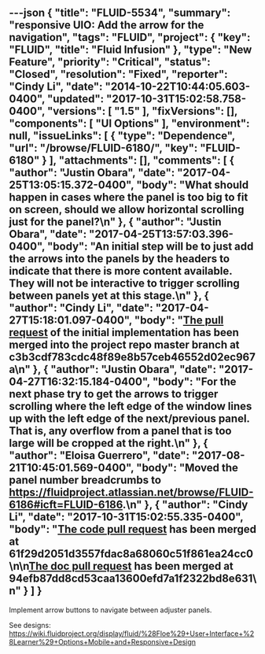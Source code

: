 ---json
{
  "title": "FLUID-5534",
  "summary": "responsive UIO: Add the arrow for the navigation",
  "tags": "FLUID",
  "project": {
    "key": "FLUID",
    "title": "Fluid Infusion"
  },
  "type": "New Feature",
  "priority": "Critical",
  "status": "Closed",
  "resolution": "Fixed",
  "reporter": "Cindy Li",
  "date": "2014-10-22T10:44:05.603-0400",
  "updated": "2017-10-31T15:02:58.758-0400",
  "versions": [
    "1.5"
  ],
  "fixVersions": [],
  "components": [
    "UI Options"
  ],
  "environment": null,
  "issueLinks": [
    {
      "type": "Dependence",
      "url": "/browse/FLUID-6180/",
      "key": "FLUID-6180"
    }
  ],
  "attachments": [],
  "comments": [
    {
      "author": "Justin Obara",
      "date": "2017-04-25T13:05:15.372-0400",
      "body": "What should happen in cases where the panel is too big to fit on screen, should we allow horizontal scrolling just for the panel?\n"
    },
    {
      "author": "Justin Obara",
      "date": "2017-04-25T13:57:03.396-0400",
      "body": "An initial step will be to just add the arrows into the panels by the headers to indicate that there is more content available. They will not be interactive to trigger scrolling between panels yet at this stage.\n"
    },
    {
      "author": "Cindy Li",
      "date": "2017-04-27T15:18:01.097-0400",
      "body": "[The pull request](https://github.com/fluid-project/infusion/pull/828) of the initial implementation has been merged into the project repo master branch at c3b3cdf783cdc48f89e8b57ceb46552d02ec967a\n"
    },
    {
      "author": "Justin Obara",
      "date": "2017-04-27T16:32:15.184-0400",
      "body": "For the next phase try to get the arrows to trigger scrolling where the left edge of the window lines up with the left edge of the next/previous panel. That is, any overflow from a panel that is too large will be cropped at the right.\n"
    },
    {
      "author": "Eloisa Guerrero",
      "date": "2017-08-21T10:45:01.569-0400",
      "body": "Moved the panel number breadcrumbs to <https://fluidproject.atlassian.net/browse/FLUID-6186#icft=FLUID-6186>.\n"
    },
    {
      "author": "Cindy Li",
      "date": "2017-10-31T15:02:55.335-0400",
      "body": "[The code pull request](https://github.com/fluid-project/infusion/pull/844) has been merged at 61f29d2051d3557fdac8a68060c51f861ea24cc0\n\n[The doc pull request](https://github.com/fluid-project/infusion-docs/pull/127) has been merged at 94efb87dd8cd53caa13600efd7a1f2322bd8e631\n"
    }
  ]
}
---
Implement arrow buttons to navigate between adjuster panels.

See designs: \
<https://wiki.fluidproject.org/display/fluid/%28Floe%29+User+Interface+%28Learner%29+Options+Mobile+and+Responsive+Design>

        